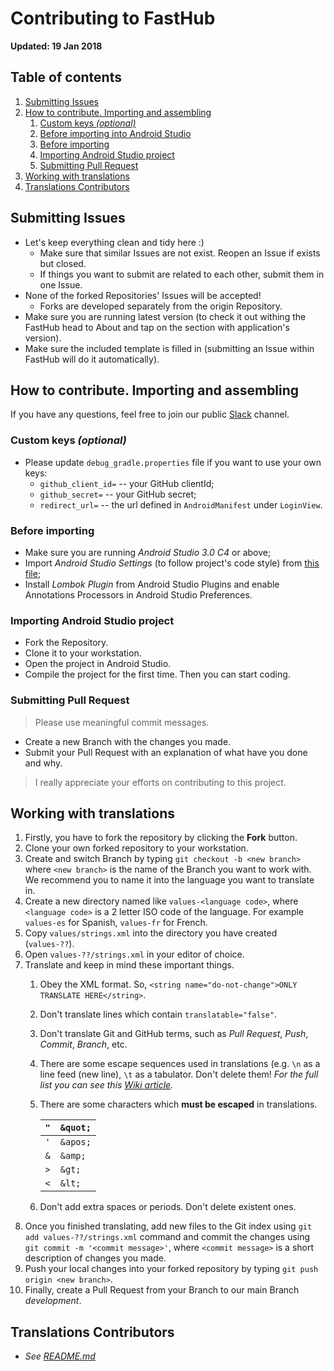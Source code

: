 # Contributing to FastHub

**Updated: 19 Jan 2018**

## Table of contents

1. [Submitting Issues](#submitting-issues)
1. [How to contribute. Importing and assembling](#how-to-contribute-importing-and-assembling)
   1. [Custom keys *(optional)*](#custom-keys-optional)
   1. [Before importing into Android Studio](#before-importing-into-android-studio)
   1. [Before importing](#before-importing)
   1. [Importing Android Studio project](#importing-android-studio-project)
   1. [Submitting Pull Request](#submitting-pull-request)
1. [Working with translations](#working-with-translations)
1. [Translations Contributors](#translations-contributors)

## Submitting Issues

- Let's keep everything clean and tidy here :)
  - Make sure that similar Issues are not exist. Reopen an Issue if exists but closed.
  - If things you want to submit are related to each other, submit them in one Issue.
- None of the forked Repositories' Issues will be accepted!
  - Forks are developed separately from the origin Repository.
- Make sure you are running latest version (to check it out withing the FastHub head to About and tap on the section with application's version).
- Make sure the included template is filled in (submitting an Issue within FastHub will do it automatically).

## How to contribute. Importing and assembling

If you have any questions, feel free to join our public [Slack](http://rebrand.ly/fasthub) channel.

### Custom keys *(optional)*

- Please update `debug_gradle.properties` file if you want to use your own keys:
  - `github_client_id=` -- your GitHub clientId;
  - `github_secret=` -- your GitHub secret;
  - `redirect_url=` -- the url defined in `AndroidManifest` under `LoginView`.

### Before importing

- Make sure you are running *Android Studio 3.0 C4* or above;
- Import *Android Studio Settings* (to follow project's code style) from [this file](https://raw.githubusercontent.com/k0shk0sh/FastHub/master/fasthub_as_settings.jar);
- Install *Lombok Plugin* from Android Studio Plugins and enable Annotations Processors in Android Studio Preferences.

### Importing Android Studio project

- Fork the Repository.
- Clone it to your workstation.
- Open the project in Android Studio.
- Compile the project for the first time. Then you can start coding.

### Submitting Pull Request

> Please use meaningful commit messages.

- Create a new Branch with the changes you made.
- Submit your Pull Request with an explanation of what have you done and why.

> I really appreciate your efforts on contributing to this project.

## Working with translations

1. Firstly, you have to fork the repository by clicking the **Fork** button.
1. Clone your own forked repository to your workstation.
1. Create and switch Branch by typing `git checkout -b <new branch>` where `<new branch>` is the name of the Branch you want to work with. We recommend you to name it into the language you want to translate in.
1. Create a new directory named like `values-<language code>`, where `<language code>` is a 2 letter ISO code of the language. For example `values-es` for Spanish, `values-fr` for French.
1. Copy `values/strings.xml` into the directory you have created (`values-??`).
1. Open `values-??/strings.xml` in your editor of choice.
1. Translate and keep in mind these important things.
    1. Obey the XML format. So, `<string name="do-not-change">ONLY TRANSLATE HERE</string>`.
    1. Don't translate lines which contain `translatable="false"`.
    1. Don't translate Git and GitHub terms, such as *Pull Request*, *Push*, *Commit*, *Branch*, etc.
    1. There are some escape sequences used in translations (e.g. `\n` as a line feed (new line), `\t` as a tabulator. Don't delete them!
    *For the full list you can see this [Wiki article](https://en.wikipedia.org/wiki/Control_character#In_ASCII).*
    1. There are some characters which **must be escaped** in translations.

        | `"` | `&quot;` |
        |-----|----------|
        | `'` | `&apos;` |
        | `&` | `&amp;` |
        | `>` | `&gt;` |
        | `<` | `&lt;` |
    1. Don't add extra spaces or periods. Don't delete existent ones.
1. Once you finished translating, add new files to the Git index using `git add values-??/strings.xml` command and commit the changes using `git commit -m '<commit message>'`, where `<commit message>` is a short description of changes you made.
1. Push your local changes into your forked repository by typing `git push origin <new branch>`.
1. Finally, create a Pull Request from your Branch to our main Branch *development*.

## Translations Contributors

- *See [README.md](https://github.com/k0shk0sh/FastHub#language-contributors)*
